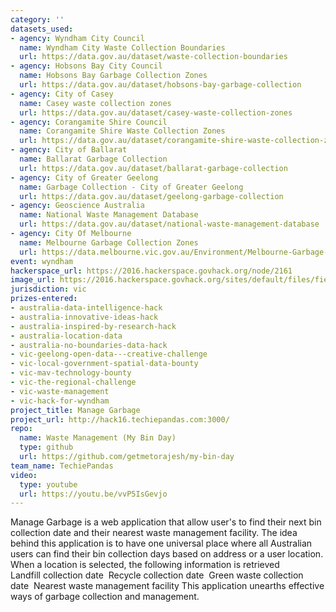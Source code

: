 ```yaml
---
category: ''
datasets_used:
- agency: Wyndham City Council
  name: Wyndham City Waste Collection Boundaries
  url: https://data.gov.au/dataset/waste-collection-boundaries
- agency: Hobsons Bay City Council
  name: Hobsons Bay Garbage Collection Zones
  url: https://data.gov.au/dataset/hobsons-bay-garbage-collection
- agency: City of Casey
  name: Casey waste collection zones
  url: https://data.gov.au/dataset/casey-waste-collection-zones
- agency: Corangamite Shire Council
  name: Corangamite Shire Waste Collection Zones
  url: https://data.gov.au/dataset/corangamite-shire-waste-collection-zones
- agency: City of Ballarat
  name: Ballarat Garbage Collection
  url: https://data.gov.au/dataset/ballarat-garbage-collection
- agency: City of Greater Geelong
  name: Garbage Collection - City of Greater Geelong
  url: https://data.gov.au/dataset/geelong-garbage-collection
- agency: Geoscience Australia
  name: National Waste Management Database
  url: https://data.gov.au/dataset/national-waste-management-database
- agency: City Of Melbourne
  name: Melbourne Garbage Collection Zones
  url: https://data.melbourne.vic.gov.au/Environment/Melbourne-Garbage-Collection-Zones/dmpt-2xdw
event: wyndham
hackerspace_url: https://2016.hackerspace.govhack.org/node/2161
image_url: https://2016.hackerspace.govhack.org/sites/default/files/field/image/Screen%20Shot%202016-07-31%20at%203.44.16%20PM.png
jurisdiction: vic
prizes-entered:
- australia-data-intelligence-hack
- australia-innovative-ideas-hack
- australia-inspired-by-research-hack
- australia-location-data
- australia-no-boundaries-data-hack
- vic-geelong-open-data---creative-challenge
- vic-local-government-spatial-data-bounty
- vic-mav-technology-bounty
- vic-the-regional-challenge
- vic-waste-management
- vic-hack-for-wyndham
project_title: Manage Garbage
project_url: http://hack16.techiepandas.com:3000/
repo:
  name: Waste Management (My Bin Day)
  type: github
  url: https://github.com/getmetorajesh/my-bin-day
team_name: TechiePandas
video:
  type: youtube
  url: https://youtu.be/vvP5IsGevjo
---
```


Manage Garbage is a web application that allow user's to find their next bin collection date and their nearest waste management facility.
The idea behind this application is to have one universal place where all Australian users can find their bin collection days based on address or a user location.
When a location is selected, the following information is retrieved 
Landfill collection date 
Recycle collection date 
Green waste collection date 
Nearest waste management facility
This application unearths effective ways of garbage collection and management.